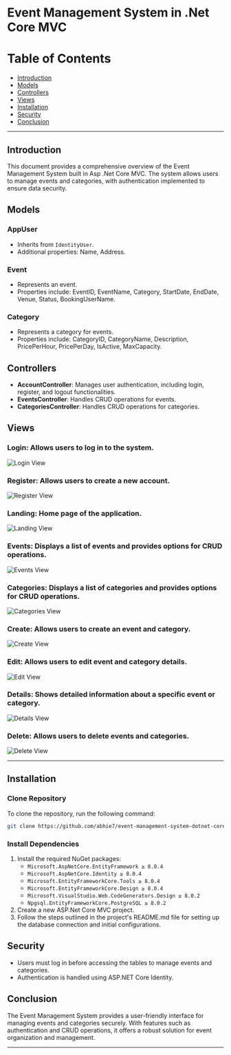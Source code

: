 # Event Management System in .Net Core MVC

# Table of Contents

- [Introduction](#introduction)
- [Models](#models)
- [Controllers](#controllers)
- [Views](#views)
- [Installation](#installation)
- [Security](#security)
- [Conclusion](#conclusion)

---

## Introduction
This document provides a comprehensive overview of the Event Management System built in Asp .Net Core MVC. The system allows users to manage events and categories, with authentication implemented to ensure data security.

## Models
### AppUser
- Inherits from `IdentityUser`.
- Additional properties: Name, Address.

### Event
- Represents an event.
- Properties include: EventID, EventName, Category, StartDate, EndDate, Venue, Status, BookingUserName.

### Category
- Represents a category for events.
- Properties include: CategoryID, CategoryName, Description, PricePerHour, PricePerDay, IsActive, MaxCapacity.

## Controllers
- **AccountController**: Manages user authentication, including login, register, and logout functionalities.
- **EventsController**: Handles CRUD operations for events.
- **CategoriesController**: Handles CRUD operations for categories.

## Views
### **Login**: Allows users to log in to the system.
![Login View](https://imgur.com/vDfZeQC.png)
### **Register**: Allows users to create a new account.
![Register View](https://imgur.com/1blvc61.png)
### **Landing**: Home page of the application.
![Landing View](https://imgur.com/lhBifNp.png)
### **Events**: Displays a list of events and provides options for CRUD operations.
![Events View](https://imgur.com/UAQwKBB.png)
### **Categories**: Displays a list of categories and provides options for CRUD operations.
![Categories View](https://imgur.com/6OXcIdv.png)
### **Create**: Allows users to create an event and category.
![Create View](https://imgur.com/IgHNXWV.png)
### **Edit**: Allows users to edit event and category details.
![Edit View](https://imgur.com/mrWne2h.png)
### **Details**: Shows detailed information about a specific event or category.
![Details View](https://imgur.com/3crJcrn.png)
### **Delete**: Allows users to delete events and categories.
![Delete View](https://imgur.com/bIuKP8y.png)

---
## Installation

### Clone Repository
To clone the repository, run the following command:

```bash
git clone https://github.com/abhie7/event-management-system-dotnet-core.git
```

### Install Dependencies
1. Install the required NuGet packages:
   - `Microsoft.AspNetCore.EntityFramework ≥ 8.0.4`
   - `Microsoft.AspNetCore.Identity ≥ 8.0.4`
   - `Microsoft.EntityFrameworkCore.Tools ≥ 8.0.4`
   - `Microsoft.EntityFrameworkCore.Design ≥ 8.0.4`
   - `Microsoft.VisualStudio.Web.CodeGenerators.Design ≥ 8.0.2`
   - `Npgsql.EntityFrameworkCore.PostgreSQL ≥ 8.0.2`
2. Create a new ASP.Net Core MVC project.
3. Follow the steps outlined in the project's README.md file for setting up the database connection and initial configurations.

## Security
- Users must log in before accessing the tables to manage events and categories.
- Authentication is handled using ASP.NET Core Identity.

## Conclusion
The Event Management System provides a user-friendly interface for managing events and categories securely. With features such as authentication and CRUD operations, it offers a robust solution for event organization and management.

---
